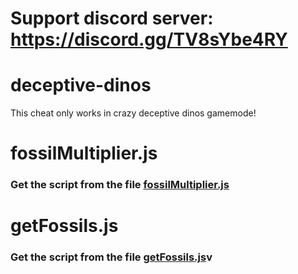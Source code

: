 # Support discord server: https://discord.gg/TV8sYbe4RY

# deceptive-dinos

This cheat only works in crazy deceptive dinos gamemode!

# fossilMultiplier.js

### Get the script from the file [fossilMultiplier.js](https://raw.githubusercontent.com/glixxzzy/blooket-hack/deceptive-dinos/fossilMultiplier.js)

# getFossils.js

### Get the script from the file [getFossils.js](https://raw.githubusercontent.com/glixxzzy/blooket-hack/main/deceptive-dinos/getFossils.js)v
